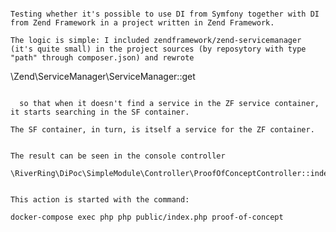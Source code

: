 ```"# ZFProjectWithSymfonyDI" 
                                    
Testing whether it's possible to use DI from Symfony together with DI from Zend Framework in a project written in Zend Framework.

The logic is simple: I included zendframework/zend-servicemanager (it's quite small) in the project sources (by reposytory with type "path" through composer.json) and rewrote

```
\Zend\ServiceManager\ServiceManager::get
```
  
  so that when it doesn't find a service in the ZF service container, it starts searching in the SF container.

The SF container, in turn, is itself a service for the ZF container.
                                                   

The result can be seen in the console controller

```
    \RiverRing\DiPoc\SimpleModule\Controller\ProofOfConceptController::indexAction
```

This action is started with the command:
```
    docker-compose exec php php public/index.php proof-of-concept
```

